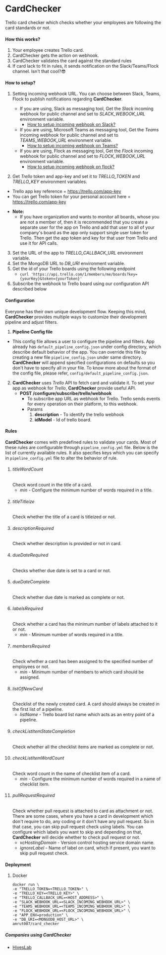 # CardChecker
Trello card checker which checks whether your employees are following the card standards or not.

#### How this works?
1. Your employee creates Trello card.
2. CardChecker gets the action on webhook.
3. CardChecker validates the card against the standard rules
4. If card lack to fit in rules, it sends notification on the Slack/Teams/Flock channel. Isn't that cool?😎

#### How to setup?
1. Setting incoming webhook URL. You can choose between Slack, Teams, Flock to publish notifications regarding **CardChecker**.

    - If you are using, Slack as messaging tool, Get the *Slack* incoming webhook for public channel and set to *SLACK_WEBOOK_URL* environment variable.
        - [How to setup incoming webhook on Slack?](https://api.slack.com/incoming-webhooks)
    - If you are using, Microsoft Teams as messaging tool, Get the *Teams* incoming webhook for public channel and set to *TEAMS_WEBOOK_URL* environment variable.
        - [How to setup incoming webhook on Teams?](https://docs.microsoft.com/en-us/microsoftteams/platform/concepts/connectors/connectors-using#setting-up-a-custom-incoming-webhook)
    - If you are using, Flock as messaging tool, Get the *Flock* incoming webhook for public channel and set to *FLOCK_WEBOOK_URL* environment variable.
        - [How to setup incoming webhook on flock?](https://docs.flock.com/display/flockos/Create+An+Incoming+Webhook)
2. Get *Trello* token and app-key and set it to *TRELLO_TOKEN* and *TRELLO_KEY* environment variables.
  - Trello app key reference = https://trello.com/app-key
  - You can get Trello token for your personal account here = https://trello.com/app-key
  * **Note:**
    *  If you have organization and wants to monitor all boards, whose you are not a member of, then it is recommended that you create a separate user for the app on Trello and add that user to all of your company's board as the app only support single user token for Trello. Then get the app token and key for that user from Trello and use it for API calls.
3. Set the URL of the app to *TRELLO_CALLBACK_URL* environment variable.
4. Set the MongoDB URL to *DB_URI* environment variable.
5. Get the id of your Trello boards using the following endpoint
    - `curl 'https://api.trello.com/1/members/me/boards?key={yourKey}&token={yourToken}'`
6. Subscribe the webhook to Trello board using our configuration API described below

#### Configuration
Everyone has their own unique development flow. Keeping this mind, **CardChecker** provides multiple ways to customize their development pipeline and adjust filters.

1. **Pipeline Config file**
  - This config file allows a user to configure the pipeline and filters. App already has `default_pipeline_config.json` under config directory, which describe default behavior of the app. You can override this file by creating a new file `pipeline_config.json` under same directory. **CardChecker** will append specified configurations on defaults so you don't have to specify all in your file. To know more about the format of the config file, please refer, `config/default_pipeline_config.json`.

2. **CardChecker** uses *Trello* API to fetch card and validate it. To set your app as webhook for *Trello*, **CardChecker** provide useful API.
    -   **POST /configure/subscribe/trello/webhook**
        - To subscribe app URL as webhook for Trello. Trello sends events for every operation on their platform, to this webhook.
        - Params
            1. **description** - To identify the trello webhook
            2. **idModel** - Id of trello board.

#### Rules
**CardChecker** comes with predefined rules to validate your cards. Most of these rules are configurable through `pipeline_config.yml` file. Below is the list of currently available rules. It also specifies keys which you can specify in `pipeline_config.yml` file to alter the behavior of rule.
1. ###### titleWordCount
    Check word count in the title of a card.
    - *min* - Configure the minimum number of words required in a title.
2. ###### titleTitleize
    Check whether the title of a card is titleized or not.
3. ###### descriptionRequired
    Check whether description is provided or not in card.
4. ###### dueDateRequired
    Checks whether due date is set to a card or not.
5. ###### dueDateComplete
    Check whether due date is marked as complete or not.
6. ###### labelsRequired
    Check whether a card has the minimum number of labels attached to it or not.
    - *min* - Minimum number of words required in a title.
7. ###### membersRequired
    Check whether a card has been assigned to the specified number of employees or not.
    - *min* - Minimum number of members to which card should be assigned.
8. ###### listOfNewCard
    Checklist of the newly created card. A card should always be created in the first list of a pipeline.
    - *listName* - Trello board list name which acts as an entry point of a pipeline.
9. ###### checkListItemStateCompletion
    Check whether all the checklist items are marked as complete or not.
10. ###### checkListItemWordCount
    Check word count in the name of checklist item of a card.
    - *min* - Configure the minimum number of words required in a name of checklist item.
11. ###### pullRequestRequired
    Check whether pull request is attached to card as attachment or not. There are some cases, where you have a card in development which don't require to do, any coding or it don't have any pull request. So in that case, you can skip pull request check using labels. You can configure which labels you want to skip and depending on that, **CardChecker** will decide whether to check pull request or not.
    - *vcHostingDomain* - Version control hosting service domain name.
    - *ignoreLabel* - Name of label on card, which if present, you want to skip pull request check.

#### Deployment
1. Docker
    ```
    docker run \
    -e "TRELLO_TOKEN=<TRELLO_TOKEN>" \
    -e "TRELLO_KEY=<TRELLO_KEY>" \
    -e "TRELLO_CALLBACK_URL=<HOST_ADDRESS>" \
    -e "SLACK_WEBHOOK_URL=<SLACK_INCOMING_WEBHOOK_URL>" \
    -e "TEAMS_WEBHOOK_URL=<TEAMS_INCOMING_WEBHOOK_URL>" \
    -e "FLOCK_WEBHOOK_URL=<FLOCK_INCOMING_WEBHOOK_URL>" \
    -e "APP_ENV=production" \
    -e "DB_URI=<MONGODB_HOST_URL>" \
    amrut007/card_checker
    ```

##### Companies using **CardChecker**
- [HivesLab](https://www.hiveslab.com/)
